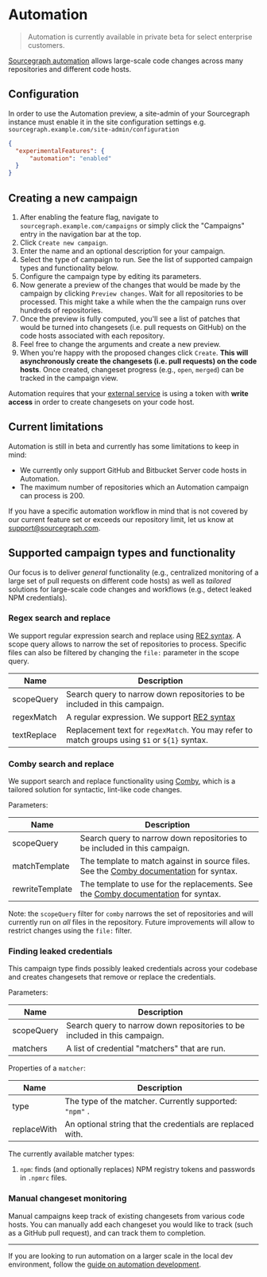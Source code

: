 # Automation

> Automation is currently available in private beta for select enterprise customers.

[Sourcegraph automation](https://about.sourcegraph.com/product/automation) allows large-scale code changes across many repositories and different code hosts.

## Configuration

In order to use the Automation preview, a site-admin of your Sourcegraph instance must enable it in the site configuration settings e.g. `sourcegraph.example.com/site-admin/configuration`

```json
{
  "experimentalFeatures": {
      "automation": "enabled"
  }
}
```

## Creating a new campaign

1. After enabling the feature flag, navigate to `sourcegraph.example.com/campaigns` or simply click the "Campaigns" entry in the navigation bar at the top.
1. Click `Create new campaign`.
1. Enter the name and an optional description for your campaign.
1. Select the type of campaign to run. See the list of supported campaign types and functionality below.
1. Configure the campaign type by editing its parameters.
1. Now generate a preview of the changes that would be made by the campaign by clicking `Preview changes`. Wait for all repositories to be processed. This might take a while when the the campaign runs over hundreds of repositories.
1. Once the preview is fully computed, you'll see a list of patches that would be turned into changesets (i.e. pull requests on GitHub) on the code hosts associated with each repository.
1. Feel free to change the arguments and create a new preview.
1. When you're happy with the proposed changes click `Create`. **This will asynchronously create the changesets (i.e. pull requests) on the code hosts**. Once created, changeset progress (e.g., `open`, `merged`) can be tracked in the campaign view.

Automation requires that your [external service](../admin/external_service.md) is using a token with **write access** in order to create changesets on your code host.

## Current limitations

Automation is still in beta and currently has some limitations to keep in mind:

- We currently only support GitHub and Bitbucket Server code hosts in Automation.
- The maximum number of repositories which an Automation campaign can process is 200.

If you have a specific automation workflow in mind that is not covered by our current feature set or exceeds our repository limit, let us know at <support@sourcegraph.com>.

## Supported campaign types and functionality

Our focus is to deliver _general_ functionality (e.g., centralized monitoring of a large set of pull requests on different code hosts) as well as _tailored_ solutions for large-scale code changes and workflows (e.g., detect leaked NPM credentials).

### Regex search and replace

We support regular expression search and replace using [RE2 syntax](https://github.com/google/re2/wiki/Syntax). A scope query allows to narrow the set of repositories to process. Specific files can also be filtered by changing the `file:` parameter in the scope query.

| Name            | Description                                                                                    |
| --------------- | ---------------------------------------------------------------------------------------------- |
| scopeQuery      | Search query to narrow down repositories to be included in this campaign.                      |
| regexMatch      | A regular expression. We support [RE2 syntax](https://github.com/google/re2/wiki/Syntax)
| textReplace     | Replacement text for `regexMatch`. You may refer to match groups using `$1` or `${1}` syntax.  |

### Comby search and replace

We support search and replace functionality using [Comby](https://comby.dev), which is a tailored solution for syntactic, lint-like code changes.

Parameters:

| Name            | Description                                                                                    |
| --------------- | ---------------------------------------------------------------------------------------------- |
| scopeQuery      | Search query to narrow down repositories to be included in this campaign.                            |
| matchTemplate   | The template to match against in source files. See the [Comby documentation](https://comby.dev/#match-syntax) for syntax. |
| rewriteTemplate | The template to use for the replacements. See the [Comby documentation](https://comby.dev/#match-syntax) for syntax.      |

Note: the `scopeQuery` filter for `comby` narrows the set of repositories and will currently run on _all_ files in the repository. Future improvements will allow to restrict changes using the `file:` filter.

### Finding leaked credentials

This campaign type finds possibly leaked credentials across your codebase and creates changesets that remove or replace the credentials.

Parameters:

| Name            | Description                                                                                    |
| --------------- | ---------------------------------------------------------------------------------------------- |
| scopeQuery      | Search query to narrow down repositories to be included in this campaign.                      |
| matchers        | A list of credential "matchers" that are run.                                                  |

Properties of a `matcher`:

| Name            | Description                                                                                    |
| --------------- | ---------------------------------------------------------------------------------------------- |
| type            | The type of the matcher. Currently supported: `"npm"`                   .                      |
| replaceWith     | An optional string that the credentials are replaced with.                                     |


The currently available matcher types:

1. `npm`: finds (and optionally replaces) NPM registry tokens and passwords in `.npmrc` files.

### Manual changeset monitoring

Manual campaigns keep track of existing changesets from various code hosts. You can manually add each changeset you would like to track (such as a GitHub pull request), and can track them to completion.

---

If you are looking to run automation on a larger scale in the local dev environment, follow the [guide on automation development](../dev/automation_development.md).
